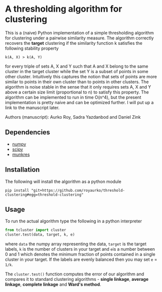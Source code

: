 # A thresholding algorithm for clustering

This is a (naive) Python implementation of a simple thresholding algorithm for clustering under a pairwise
 similarity measure. The algorithm correctly recovers the **target** clustering if the similarity
 function k satisfies the following stability property

```
k(A, X) > k(A, Y) 
```

for every triple of sets A, X and Y such that A and X belong to the same cluster in the target cluster
while the set Y is a subset of points in some other cluster. Intuitively this captures the notion that sets of points
 are more similar to points in their own cluster than to points in other clusters. The algorithm is noise 
stable in the sense that it only requires sets A, X and Y above a certain size limit (proportional to n) to
 satisfy this property. The algorithm can be implemented to run in time O(n^4), but the present implementation
 is pretty naive and can be optimized further. I will put up a link to the manuscript later.

Authors (manuscript): Aurko Roy, Sadra Yazdanbod and Daniel Zink

## Dependencies
 - [numpy](http://www.numpy.org/)
 - [scipy](http://www.scipy.org/)
 - [munkres](https://pypi.python.org/pypi/munkres/)

## Installation
The following will install the algorithm as a python module

```shell
pip install "git+https://github.com/royaurko/threshold-clustering#egg=threshold-clustering"
```

## Usage
To run the actual algorithm type the following in a python interpreter

```python
from tcluster import cluster
cluster.test(data, target, k, e)
```
where `data` the numpy array representing the data, `target` is the target labels, `k` is the number of clusters in your target
and `e`is a number between 0 and 1 which denotes the minimum fraction of points contained in a single cluster in your target. If
the labels are evenly balanced then you may set `e` = `1/k`.

The `cluster.test()` function computes the error of our algorithm and compares it to standard clustering algorithms -
**single linkage**, **average linkage**, **complete linkage** and **Ward's method**.
